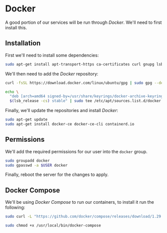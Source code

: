 # Docker

A good portion of our services will be run through *Docker*. We'll need to first install this.

## Installation

First we'll need to install some dependencies:

```bash
sudo apt-get install apt-transport-https ca-certificates curl gnupg lsb-release
```

We'll then need to add the *Docker* repository:

```bash
curl -fsSL https://download.docker.com/linux/ubuntu/gpg | sudo gpg --dearmor -o /usr/share/keyrings/docker-archive-keyring.gpg

echo \
  "deb [arch=amd64 signed-by=/usr/share/keyrings/docker-archive-keyring.gpg] https://download.docker.com/linux/ubuntu \
  $(lsb_release -cs) stable" | sudo tee /etc/apt/sources.list.d/docker.list > /dev/null
```

Finally, we'll update the repositories and install *Docker*:

```bash
sudo apt-get update
sudo apt-get install docker-ce docker-ce-cli containerd.io
```

## Permissions

We'll add the required permissions for our user into the `docker` group.

```bash
sudo groupadd docker
sudo gpasswd -a $USER docker
```

Finally, reboot the server for the changes to apply.

## Docker Compose

We'll be using *Docker Compose* to run our containers, to install it run the following:

```bash
sudo curl -L "https://github.com/docker/compose/releases/download/1.29.2/docker-compose-$(uname -s)-$(uname -m)" -o /usr/local/bin/docker-compose

sudo chmod +x /usr/local/bin/docker-compose
```
